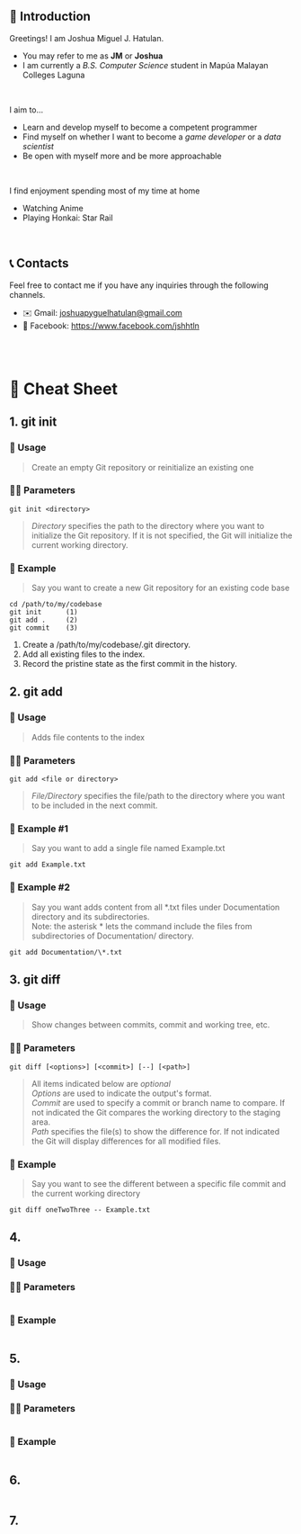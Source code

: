 ## 📖 Introduction

Greetings! I am Joshua Miguel J. Hatulan.

- You may refer to me as **JM** or  **Joshua**
- I am currently a *B.S. Computer Science* student in Mapúa Malayan Colleges Laguna

<br/>

I aim to...

- Learn and develop myself to become a competent programmer
- Find myself on whether I want to become a *game developer* or a *data scientist*
- Be open with myself more and be more approachable

<br/>

I find enjoyment spending most of my time at home

- Watching Anime
- Playing Honkai: Star Rail

<br/>

## 📞 Contacts 

Feel free to contact
 me if you have any inquiries through the following channels.

- ✉️ Gmail: joshuapyguelhatulan@gmail.com
- 📣 Facebook: https://www.facebook.com/jshhtln 

<br/><br/>

# 🤖 Cheat Sheet



## 1. git init

### 🔧 Usage 
> Create an empty Git repository or reinitialize an existing one

### ✍🏻 Parameters
```
git init <directory>
```
> *Directory* specifies the path to the directory where you want to initialize the Git repository. If it is not specified, the Git will initialize the current working directory.

### 🔨 Example

> Say you want to create a new Git repository for an existing code base
```
cd /path/to/my/codebase
git init      (1)
git add .     (2)
git commit    (3)
```
1. Create a /path/to/my/codebase/.git directory.
2. Add all existing files to the index.
3. Record the pristine state as the first commit in the history.

## 2. git add
### 🔧 Usage 
> Adds file contents to the index

### ✍🏻 Parameters
```
git add <file or directory>
```
> *File/Directory* specifies the file/path to the directory where you want to be included in the next commit.

### 🔨 Example #1
> Say you want to add a single file named Example.txt
```
git add Example.txt
```

### 🔨 Example #2
> Say you want adds content from all *.txt files under Documentation directory and its subdirectories. <br/> Note: the asterisk * lets the command include the files from subdirectories of Documentation/ directory.
```
git add Documentation/\*.txt
```

## 3. git diff
### 🔧 Usage 
> Show changes between commits, commit and working tree, etc.

### ✍🏻 Parameters
```
git diff [<options>] [<commit>] [--] [<path>]
```
> All items indicated below are *optional* <br/>
*Options* are used to indicate the output's format.  <br/>
*Commit* are used to specify a commit or branch name to compare. If not indicated the Git compares the working directory to the staging area. <br/>
*Path* specifies the file(s) to show the difference for. If not indicated the Git will display differences for all modified files.

### 🔨 Example

> Say you want to see the different between a specific file commit and the current working directory
```
git diff oneTwoThree -- Example.txt
```
## 4. <!--insert command 4 here, and remove this comment (git commit)-->
### 🔧 Usage 
> 

### ✍🏻 Parameters
```

```
> 

### 🔨 Example

> 
```

```
## 5. <!--insert command 5 here, and remove this comment (git fetch)-->
### 🔧 Usage 
> 

### ✍🏻 Parameters
```

```
> 

### 🔨 Example

> 
```

```
## 6. <!--insert command 6 here, and remove this comment (collab 1)-->
```

```
## 7. <!--insert command 7 here, and remove this comment (collab 2)-->
```

```